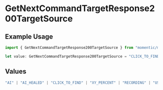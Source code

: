# GetNextCommandTargetResponse200TargetSource

## Example Usage

```typescript
import { GetNextCommandTargetResponse200TargetSource } from "momentic/models/operations";

let value: GetNextCommandTargetResponse200TargetSource = "CLICK_TO_FIND";
```

## Values

```typescript
"AI" | "AI_HEALED" | "CLICK_TO_FIND" | "XY_PERCENT" | "RECORDING" | "USER_CSS_SELECTOR"
```